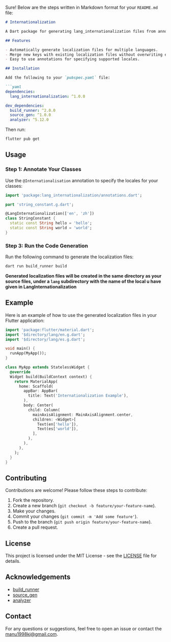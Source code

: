 Sure! Below are the steps written in Markdown format for your `README.md` file:

```markdown
# Internationalization

A Dart package for generating lang_internationalization files from annotated classes. This package helps you manage localization in your Flutter applications by automatically generating localization files based on your annotations.

## Features

- Automatically generate localization files for multiple languages.
- Merge new keys with existing localization files without overwriting existing keys.
- Easy to use annotations for specifying supported locales.

## Installation

Add the following to your `pubspec.yaml` file:

```yaml
dependencies:
  lang_internationalization: ^1.0.0

dev_dependencies:
  build_runner: ^2.0.0
  source_gen: ^1.0.0
  analyzer: ^5.12.0
```

Then run:

```sh
flutter pub get
```

## Usage

### Step 1: Annotate Your Classes

Use the `@Internationalisation` annotation to specify the locales for your classes:

```dart
import 'package:lang_internationalization/annotations.dart';

part 'string_constant.g.dart';

@LangInternationalization(['en', 'zh'])
class StringConstant {
  static const String hello = 'hello';
  static const String world = 'world';
}
```

### Step 3: Run the Code Generation

Run the following command to generate the localization files:

```sh
dart run build_runner build
```

**Generated localization files will be created in the same directory as your source files, under a `lang` subdirectory with the name of the local u have given in LangInternationalization**


## Example

Here is an example of how to use the generated localization files in your Flutter application:

```dart
import 'package:flutter/material.dart';
import '$directory/lang/en.g.dart';
import '$directory/lang/es.g.dart';

void main() {
  runApp(MyApp());
}

class MyApp extends StatelessWidget {
  @override
  Widget build(BuildContext context) {
    return MaterialApp(
      home: Scaffold(
        appBar: AppBar(
          title: Text('Internationalization Example'),
        ),
        body: Center(
          child: Column(
            mainAxisAlignment: MainAxisAlignment.center,
            children: <Widget>[
              Text(en['hello']),
              Text(es['world']),
            ],
          ),
        ),
      ),
    );
  }
}
```

## Contributing

Contributions are welcome! Please follow these steps to contribute:

1. Fork the repository.
2. Create a new branch (`git checkout -b feature/your-feature-name`).
3. Make your changes.
4. Commit your changes (`git commit -m 'Add some feature'`).
5. Push to the branch (`git push origin feature/your-feature-name`).
6. Create a pull request.

## License

This project is licensed under the MIT License - see the [LICENSE](LICENSE) file for details.

## Acknowledgements

- [build_runner](https://pub.dev/packages/build_runner)
- [source_gen](https://pub.dev/packages/source_gen)
- [analyzer](https://pub.dev/packages/analyzer)

## Contact

For any questions or suggestions, feel free to open an issue or contact the manu1998kj@gmail.com.

